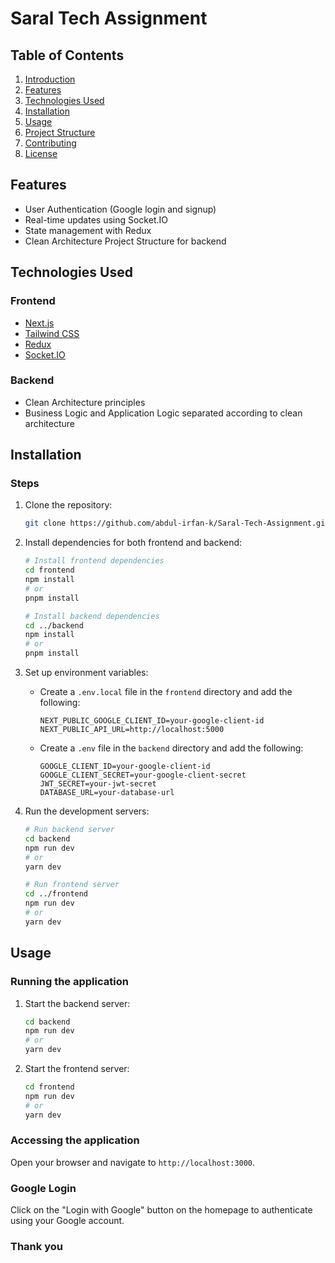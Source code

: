 # Saral Tech Assignment

## Table of Contents

1. [Introduction](#introduction)
2. [Features](#features)
3. [Technologies Used](#technologies-used)
4. [Installation](#installation)
5. [Usage](#usage)
6. [Project Structure](#project-structure)
7. [Contributing](#contributing)
8. [License](#license)

## Features

- User Authentication (Google login and signup)
- Real-time updates using Socket.IO
- State management with Redux
- Clean Architecture Project Structure for backend

## Technologies Used

### Frontend

- [Next.js](https://nextjs.org/)
- [Tailwind CSS](https://tailwindcss.com/)
- [Redux](https://redux.js.org/)
- [Socket.IO](https://socket.io/)

### Backend

- Clean Architecture principles
- Business Logic and Application Logic separated according to clean architecture

## Installation

### Steps

1. Clone the repository:

   ```bash
   git clone https://github.com/abdul-irfan-k/Saral-Tech-Assignment.git
   ```

2. Install dependencies for both frontend and backend:

   ```bash
   # Install frontend dependencies
   cd frontend
   npm install
   # or
   pnpm install

   # Install backend dependencies
   cd ../backend
   npm install
   # or
   pnpm install
   ```

3. Set up environment variables:

   - Create a `.env.local` file in the `frontend` directory and add the following:

     ```env
     NEXT_PUBLIC_GOOGLE_CLIENT_ID=your-google-client-id
     NEXT_PUBLIC_API_URL=http://localhost:5000
     ```

   - Create a `.env` file in the `backend` directory and add the following:

     ```env
     GOOGLE_CLIENT_ID=your-google-client-id
     GOOGLE_CLIENT_SECRET=your-google-client-secret
     JWT_SECRET=your-jwt-secret
     DATABASE_URL=your-database-url
     ```

4. Run the development servers:

   ```bash
   # Run backend server
   cd backend
   npm run dev
   # or
   yarn dev

   # Run frontend server
   cd ../frontend
   npm run dev
   # or
   yarn dev
   ```

## Usage

### Running the application

1. Start the backend server:

   ```bash
   cd backend
   npm run dev
   # or
   yarn dev
   ```

2. Start the frontend server:

   ```bash
   cd frontend
   npm run dev
   # or
   yarn dev
   ```

### Accessing the application

Open your browser and navigate to `http://localhost:3000`.

### Google Login

Click on the "Login with Google" button on the homepage to authenticate using your Google account.

### Thank you
